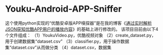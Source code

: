 # Youku-Android-APP-Sniffer
这个使用python实现的“优酷安卓版APP嗅探器”是在我的博客《[通过实时解析JSON获知优酷APP用户的播放内容](https://mp.weixin.qq.com/s/4aATocK5k88M1owf_rqjeA)》的基础上进行修改的。
该项目目前由以下4个文件组成：
  （1）YoukuVideo.py，优酷视频对象
  （2）create_dataset.py，用于创建数据集“dataset.csv”
  （3）classifier.py，用于操作数据集“dataset.csv”从而做分类
  （4）dataset.csv，数据集
